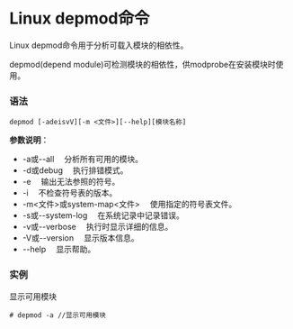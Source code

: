 
# Linux depmod命令



Linux depmod命令用于分析可载入模块的相依性。

depmod(depend module)可检测模块的相依性，供modprobe在安装模块时使用。

### 语法

```
depmod [-adeisvV][-m <文件>][--help][模块名称]
```

**参数说明**：

*   -a或--all 　分析所有可用的模块。
*   -d或debug 　执行排错模式。
*   -e 　输出无法参照的符号。
*   -i 　不检查符号表的版本。
*   -m&lt;文件&gt;或system-map&lt;文件&gt; 　使用指定的符号表文件。
*   -s或--system-log 　在系统记录中记录错误。
*   -v或--verbose 　执行时显示详细的信息。
*   -V或--version 　显示版本信息。
*   --help 　显示帮助。

### 实例

显示可用模块

```
# depmod -a //显示可用模块
```




